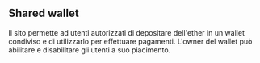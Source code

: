 ## Shared wallet
Il sito permette ad utenti autorizzati di depositare dell'ether in un wallet condiviso e di utilizzarlo per effettuare pagamenti. L'owner del wallet può abilitare e disabilitare gli utenti a suo piacimento.


